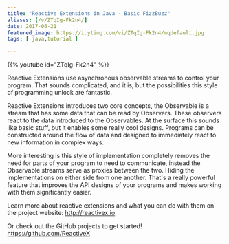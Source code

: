 ```yaml
---
title: "Reactive Extensions in Java - Basic FizzBuzz"
aliases: [/v/ZTqIg-Fk2n4/]
date: 2017-06-21
featured_image: https://i.ytimg.com/vi/ZTqIg-Fk2n4/mqdefault.jpg
tags: [ java,tutorial ]

---
```


{{% youtube id="ZTqIg-Fk2n4" %}}

Reactive Extensions use asynchronous observable streams to control your program. That sounds complicated, and it is, but the possibilities this style of programming unlock are fantastic.

Reactive Extensions introduces two core concepts, the Observable is a stream that has some data that can be read by Observers. These observers react to the data introduced to the Observables. At the surface this sounds like basic stuff, but it enables some really cool designs. Programs can be constructed around the flow of data and designed to immediately react to new information in complex ways.

More interesting is this style of implementation completely removes the need for parts of your program to need to communicate, instead the Observable streams serve as proxies between the two. Hiding the implementations on either side from one another. That's a really powerful feature that improves the API designs of your programs and makes working with them significantly easier.

Learn more about reactive extensions and what you can do with them on the project website: http://reactivex.io

Or check out the GitHub projects to get started! https://github.com/ReactiveX